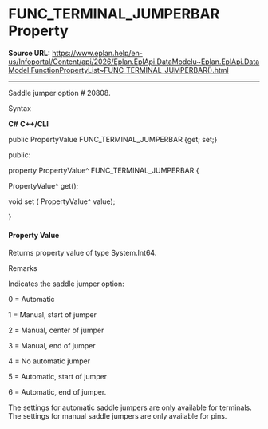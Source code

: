 # FUNC_TERMINAL_JUMPERBAR Property

**Source URL:** https://www.eplan.help/en-us/Infoportal/Content/api/2026/Eplan.EplApi.DataModelu~Eplan.EplApi.DataModel.FunctionPropertyList~FUNC_TERMINAL_JUMPERBAR().html

---

Saddle jumper option # 20808.

Syntax

**C#**
**C++/CLI**


public PropertyValue FUNC_TERMINAL_JUMPERBAR {get; set;}

public:

property PropertyValue^ FUNC_TERMINAL_JUMPERBAR {

   PropertyValue^ get();

   void set (    PropertyValue^ value);

}


#### Property Value

Returns property value of type System.Int64.

Remarks

Indicates the saddle jumper option:

0 = Automatic

1 = Manual, start of jumper

2 = Manual, center of jumper

3 = Manual, end of jumper

4 = No automatic jumper

5 = Automatic, start of jumper

6 = Automatic, end of jumper.

The settings for automatic saddle jumpers are only available for terminals. The settings for manual saddle jumpers are only available for pins.
